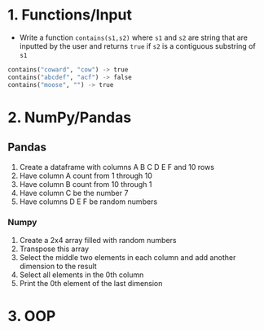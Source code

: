 # 1. Functions/Input
- Write a function `contains(s1,s2)` where `s1` and `s2` are string that are inputted by the user and returns `true` if `s2` is a contiguous substring of `s1`
```python
contains("coward", "cow") -> true
contains("abcdef", "acf") -> false
contains("moose", "") -> true
```
# 2. NumPy/Pandas
## Pandas
1. Create a dataframe with columns A B C D E F and 10 rows
2. Have column A count from 1 through 10
3. Have column B count from 10 through 1
4. Have column C be the number 7
5. Have columns D E F be random numbers
### Numpy
1. Create a 2x4 array filled with random numbers
2. Transpose this array
3. Select the middle two elements in each column and add another dimension to the result
4. Select all elements in the 0th column
5. Print the 0th element of the last dimension
# 3. OOP
